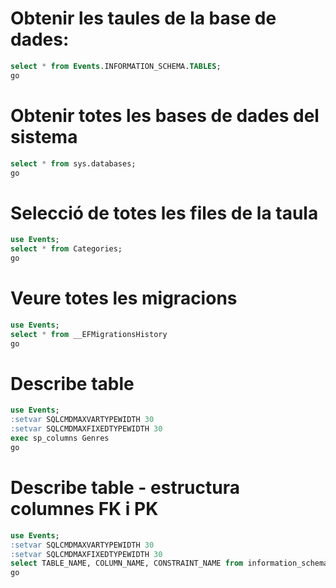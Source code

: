 # Obtenir les taules de la base de dades:
```sql
select * from Events.INFORMATION_SCHEMA.TABLES;
go
```
# Obtenir totes les bases de dades del sistema
```sql
select * from sys.databases;
go
```
# Selecció de totes les files de la taula
```sql
use Events;
select * from Categories;
go
```
# Veure totes les migracions
```sql
use Events;
select * from __EFMigrationsHistory
go
```
# Describe table
```sql
use Events;
:setvar SQLCMDMAXVARTYPEWIDTH 30
:setvar SQLCMDMAXFIXEDTYPEWIDTH 30
exec sp_columns Genres
go
```

# Describe table - estructura columnes FK i PK
```sql
use Events;
:setvar SQLCMDMAXVARTYPEWIDTH 30
:setvar SQLCMDMAXFIXEDTYPEWIDTH 30
select TABLE_NAME, COLUMN_NAME, CONSTRAINT_NAME from information_schema.key_column_usage where constraint_name like 'FK_%'
go
```

